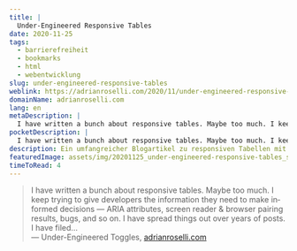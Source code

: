 ```yaml
---
title: |
  Under-Engineered Responsive Tables
date: 2020-11-25
tags:
  - barrierefreiheit
  - bookmarks
  - html
  - webentwicklung
slug: under-engineered-responsive-tables
weblink: https://adrianroselli.com/2020/11/under-engineered-responsive-tables.html
domainName: adrianroselli.com
lang: en
metaDescription: |
  I have written a bunch about responsive tables. Maybe too much. I keep trying to give developers the information they need to make informed decisions — ARIA attributes, screen reader & browser pairing results, bugs, and so on. I have spread things out over years of posts. I have filed…
pocketDescription: |
  I have written a bunch about responsive tables. Maybe too much. I keep trying to give developers the information they need to make informed decisions — ARIA attributes, screen reader & browser pairing results, bugs, and so on. I have spread things out over years of posts.
description: Ein umfangreicher Blogartikel zu responsiven Tabellen mit der Barrierefreiheit im Fokus.
featuredImage: assets/img/20201125_under-engineered-responsive-tables_screenshot.png
timeToRead: 4
---
```

<blockquote lang="en">I have written a bunch about responsive tables. Maybe too much. I keep trying to give developers the information they need to make informed decisions — ARIA attributes, screen reader & browser pairing results, bugs, and so on. I have spread things out over years of posts. I have filed…
<footer>— Under-Engineered Toggles, <a href="https://adrianroselli.com/2020/11/under-engineered-responsive-tables.html">adrianroselli.com</a></footer></blockquote>

